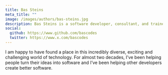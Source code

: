 ```yaml
---
title: Bas Steins
meta_title: ""
image: /images/authors/bas-steins.jpg
description: Bas Steins is a software developer, consultant, and trainer. He has been helping people turn their ideas into software for almost two decades.
social:
  github: https://www.github.com/bascodes
  twitter: https://www.x.com/bascodes
---
```


I am happy to have found a place in this incredibly diverse, exciting and challenging world of technology. For almost two decades, I’ve been helping people turn their ideas into software and I’ve been helping other developers create better software.

